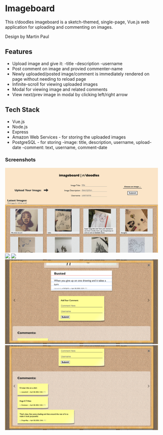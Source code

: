 # Imageboard

This r/doodles imageboard is a sketch-themed, single-page, Vue.js web application for uploading and commenting on images.

Design by Martin Paul

## Features

-   Upload image and give it:
    -title
    -description
    -username
-   Post comment on image and provied commenter-name
-   Newly uploaded/posted image/comment is immediately rendered on page without needing to reload page
-   Infinite-scroll for viewing uploaded images
-   Modal for viewing image and related comments
-   View next/prev image in modal by clicking left/right arrow

## Tech Stack

-   Vue.js
-   Node.js
-   Express
-   Amazon Web Services - for storing the uploaded images
-   PostgreSQL - for storing
    -image: title, description, username, upload-date
    -comment: text, username, comment-date

### Screenshots

![](./public/screenshots/1.png)
![](./public/screenshots/2.png)
![](./public/screenshots/3.png)
![](./public/screenshots/4.png)
![](./public/screenshots/5.png)
